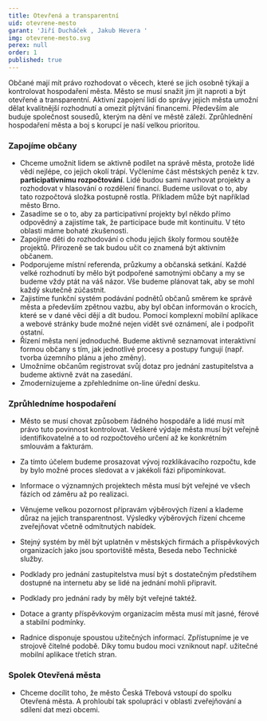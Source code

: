 ```yaml
---
title: Otevřená a transparentní
uid: otevrene-mesto
garant: 'Jiří Ducháček , Jakub Hevera '
img: otevrene-mesto.svg
perex: null
order: 1
published: true
---
```


Občané mají mít právo rozhodovat o věcech, které se jich osobně týkají a kontrolovat hospodaření města. Město se musí snažit jim jít naproti a být otevřené a transparentní. Aktivní zapojení lidí do správy jejich města umožní dělat kvalitnější rozhodnutí a omezit plýtvání financemi. Především ale buduje společnost sousedů, kterým na dění ve městě záleží. Zprůhlednění hospodaření města a boj s korupcí je naší velkou prioritou.


### Zapojíme občany

- Chceme umožnit lidem se aktivně podílet na správě města, protože lidé vědí nejlépe, co jejich okolí trápí. Vyčleníme část městských peněz k tzv. **participativnímu rozpočtování**. Lidé budou sami navrhovat projekty a rozhodovat v hlasování o rozdělení financí. Budeme usilovat o to, aby tato rozpočtová složka postupně rostla. Příkladem může být například město Brno. 
- Zasadíme se o to, aby za participativní projekty byl někdo přímo odpovědný a zajistíme tak, že participace bude mít kontinuitu. V této oblasti máme bohaté zkušenosti. 
- Zapojíme děti do rozhodování o chodu jejich školy formou soutěže projektů. Přirozeně se tak budou učit co znamená být aktivním občanem. 
- Podporujeme místní referenda, průzkumy a občanská setkání. Každé velké rozhodnutí by mělo být podpořené samotnými občany a my se budeme vždy ptát na váš názor. Vše budeme plánovat tak, aby se mohl každý skutečně zúčastnit. 
- Zajistíme funkční systém podávání podnětů občanů směrem ke správě města a především zpětnou vazbu, aby byl občan informován o krocích, které se v dané věci dějí a dít budou. Pomocí komplexní mobilní aplikace a webové stránky bude možné nejen vidět své oznámení, ale i podpořit ostatní. 
- Řízení města není jednoduché. Budeme aktivně seznamovat interaktivní formou občany s tím, jak jednotlivé procesy a postupy fungují (např. tvorba územního plánu a jeho změny). 
- Umožníme občanům registrovat svůj dotaz pro jednání zastupitelstva a budeme aktivně zvát na zasedání. 
- Zmodernizujeme a zpřehledníme on-line úřední desku. 

### Zprůhledníme hospodaření

- Město se musí chovat způsobem řádného hospodáře a lidé musí mít právo tuto povinnost kontrolovat. Veškeré výdaje města musí být veřejně identifikovatelné a to od rozpočtového určení až ke konkrétním smlouvám a fakturám.  
- Za tímto účelem budeme prosazovat vývoj rozklikávacího rozpočtu, kde by bylo možné proces sledovat a v jakékoli fázi připomínkovat. 
- Informace o významných projektech města musí být veřejné ve všech fázích od záměru až po realizaci. 
- Věnujeme velkou pozornost přípravám výběrových řízení a klademe důraz na jejich transparentnost. Výsledky výběrových řízení chceme zveřejňovat včetně odmítnutých nabídek. 
- Stejný systém by měl být uplatněn v městských firmách a příspěvkových organizacích jako jsou sportoviště města, Beseda nebo Technické služby. 
- Podklady pro jednání zastupitelstva musí být s dostatečným předstihem dostupné na internetu aby se lidé na jednání mohli připravit. 
- Podklady pro jednání rady by měly být veřejné taktéž. 
- Dotace a granty příspěvkovým organizacím města musí mít jasné, férové a stabilní podmínky. 

- Radnice disponuje spoustou užitečných informací. Zpřístupníme je ve strojově čitelné podobě. Díky tomu budou moci vzniknout např. užitečné mobilní aplikace třetích stran.


### Spolek Otevřená města

- Chceme docílit toho, že město Česká Třebová  vstoupí do spolku Otevřená města. A prohloubí tak spolupráci v oblasti zveřejňování a sdílení dat mezi obcemi.
